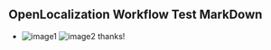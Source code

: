 ## OpenLocalization Workflow Test MarkDown
* ![image1](.\24acc688-8d39-4b5f-813f-b5271e1c8b83.PNG)   ![image2](.\395e2da0-7ca9-401e-94ac-096bcdf35994.png) 
thanks!